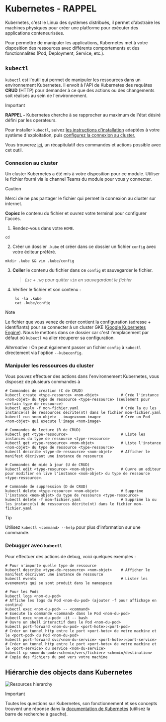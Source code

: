 # Kubernetes - RAPPEL

Kubernetes, c'est le Linux des systèmes distribués, il permet d'abstraire les machines physiques pour créer une platforme pour exécuter des applications conteneurisées.

Pour permettre de manipuler les applications, Kubernetes met à votre disposition des ressources avec différents comportements et des fonctionnalités (Pod, Deployment, Service, etc.).

## `kubectl`

`kubectl` est l'outil qui permet de manipuler les ressources dans un environnement Kubernetes. Il envoit à l'API de Kubernetes des requêtes **CRUD** (HTTP) pour demander à ce que des actions ou des changements soit réalisés au sein de l'environnement.

> [!important]
> **RAPPEL -** Kubernetes cherche à se rapprocher au maximum de l'état désiré défini par les operateurs.

Pour installer `kubectl`, suivez [les instructions d'installation](https://kubernetes.io/docs/tasks/tools/#kubectl) adaptées à votre système d'exploitation, puis [configurez la connexion au cluster.](#connexion-au-cluster)

Vous trouverez [ici](https://kubernetes.io/fr/docs/reference/kubectl/cheatsheet/), un récapitulatif des commandes et actions possible avec cet outil.

### Connexion au cluster

Un cluster Kubernetes a été mis à votre disposition pour ce module. Utiliser le fichier fourni via le channel Teams du module pour vous y connecter.

> [!caution]
> Merci de ne pas partager le fichier qui permet la connexion au cluster sur internet.

**Copiez** le contenu du fichier et ouvrez votre terminal pour configurer l'accès.

1. Rendez-vous dans votre `HOME`.

  ```shell
  cd
  ```

2. Créer un dossier `.kube` et créer dans ce dossier un fichier `config` avec votre éditeur préféré.

  ```shell
  mkdir .kube && vim .kube/config
  ```

3. **Coller** le contenu du fichier dans ce `config` et sauvegarder le fichier.

    > *`Esc` + `:wq` pour quitter `vim` en sauvegardant le fichier*

4. Vérifier le fichier et son contenu :

   ```shell
    ls -la .kube
    cat .kube/config
   ```

> [!note]
> Le fichier que vous venez de créer contient la configuration (adresse + identifiants) pour se connecter à un cluster GKE ([Google Kubernetes Engine](https://cloud.google.com/kubernetes-engine?hl=fr)).
> Nous le mettons dans ce dossier car c'est l'emplacement par défaut où `kubectl` va aller récuperer sa configuration.
>
> *Alternative :* On peut également passer un fichier `config` à `kubectl` directement via l'option `--kubeconfig`.

### Manipuler les ressources du cluster

Vous pouvez effectuer des actions dans l'environnement Kubernetes, vous disposez de plusieurs commandes à

```shell
# Commandes de creation (C de CRUD)
kubectl create <type-resource> <nom-objet>          # Crée l'instance <nom-objet> du type de ressource <type-ressource> (seulement pour certain type de ressource)
kubectl apply -f mon-fichier.yaml                   # Crée la ou les instance(s) de ressources décrite(nt) dans le fichier mon-fichier.yaml
kubectl run <nom-objet> --image=<nom-image>         # Crée un Pod <nom-objet> qui execute l'image <nom-image>

# Commandes de lecture (R de CRUD)
kubectl get <type-ressource>                        # Liste les instances du type de ressource <type-ressource>
kubectl get <type-ressource> <nom-objet>            # Liste l'instance <nom-objet> du type de ressource <type-ressource>
kubectl describe <type-de-ressource> <nom-objet>    # Afficher le manifest décrivant une instance de ressource 

# Commandes de mide à jour (U de CRUD)
kubectl edit <type-resource> <nom-objet>            # Ouvre un editeur pour modifier en live l'instance <nom-objet> du type de ressource <type-ressource>.

# Commande de suppression (D de CRUD)
kubectl delete <type-resource> <nom-objet>          # Supprime l'instance <nom-objet> du type de ressource <type-ressource>           
kubectl delete -f mon-fichier.yaml                  # Supprime la ou les instance(s) de ressources décrite(nt) dans le fichier mon-fichier.yaml
```

> [!tip]
> Utilisez `kubectl <command> --help` pour plus d'information sur une commande.

### Debugger avec `kubectl`

Pour effectuer des actions de debug, voici quelques exemples :

```shell
# Pour n'importe quelle type de ressource
kubectl describe <type-de-ressource> <nom-objet>    # Afficher le manifest décrivant une instance de ressource 
kubectl events                                      # Lister les evenements qui se sont produit dans le namespace

# Pour les Pods
kubectl logs <nom-du-pod>                                               # Affiche les logs du Pod <nom-du-pod> (ajouter -f pour affichage en continu)
kubectl exec <nom-du-pod> -- <command>                                  # Execute la commande <command> dans le Pod <nom-du-pod>
kubectl exec <nom-du-pod> -it -- bash                                   # Ouvre un shell interactif dans le Pod <nom-du-pod> 
kubectl port-forward <nom-du-pod> <port-hote>:<port-pod>                # Créer un tunnel http entre le port <port-hote> de votre machine et le <port-pod> du Pod <nom-du-pod>
kubectl port-forward svc/<nom-du-service> <port-hote>:<port-service>    # Créer un tunnel http entre le port <port-hote> de votre machine et le <port-service> du service <nom-du-service>
kubectl cp <nom-du-pod>:<chemin/vers/fichier> <chemin/destination>      # Copie des fichiers du pod vers votre machine
```

## Hiérarchie des objects dans Kubernetes

![Resources hierarchy](https://supports.uptime-formation.fr/images/kubernetes/k8s_objects_hierarchy.png?width=600px)

> [!important]
> Toutes les questions sur Kubernetes, son fonctionnement et ses concepts trouvent une réponse dans la [documentation de Kubernetes](https://kubernetes.io/docs/home/) (utilisez la barre de recherche à gauche).
